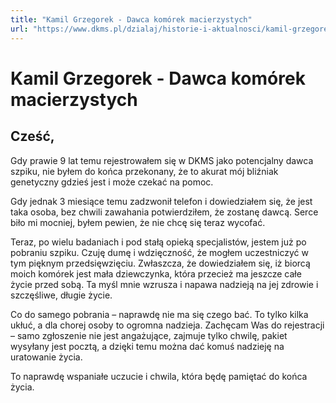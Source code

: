 ```yaml
---
title: "Kamil Grzegorek - Dawca komórek macierzystych"
url: "https://www.dkms.pl/dzialaj/historie-i-aktualnosci/kamil-grzegorek-dawca-komorek-macierzystych"
---
```


# Kamil Grzegorek - Dawca komórek macierzystych

## Cześć, 
Gdy prawie 9 lat temu rejestrowałem się w DKMS jako potencjalny dawca szpiku, nie byłem do końca przekonany, że to akurat mój bliźniak genetyczny gdzieś jest i może czekać na pomoc.

Gdy jednak 3 miesiące temu zadzwonił telefon i dowiedziałem się, że jest taka osoba, bez chwili zawahania potwierdziłem, że zostanę dawcą. Serce biło mi mocniej, byłem pewien, że nie chcę się teraz wycofać.  

Teraz, po wielu badaniach i pod stałą opieką specjalistów, jestem już po pobraniu szpiku. Czuję dumę i wdzięczność, że mogłem uczestniczyć w tym pięknym przedsięwzięciu. Zwłaszcza, że dowiedziałem się, iż biorcą moich komórek jest mała dziewczynka, która przecież ma jeszcze całe życie przed sobą. Ta myśl mnie wzrusza i napawa nadzieją na jej zdrowie i szczęśliwe, długie życie.  

Co do samego pobrania – naprawdę nie ma się czego bać. To tylko kilka ukłuć, a dla chorej osoby to ogromna nadzieja. Zachęcam Was do rejestracji – samo zgłoszenie nie jest angażujące, zajmuje tylko chwilę, pakiet wysyłany jest pocztą, a dzięki temu można dać komuś nadzieję na uratowanie życia.  

To naprawdę wspaniałe uczucie i chwila, która będę pamiętać do końca życia.



